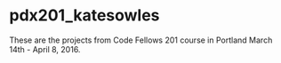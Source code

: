 # pdx201_katesowles
These are the projects from Code Fellows 201 course in Portland March 14th - April 8, 2016.
